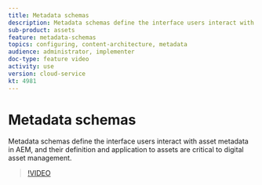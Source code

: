 ```yaml
---
title: Metadata schemas
description: Metadata schemas define the interface users interact with asset metadata in AEM, and their definition and application to assets are critical to digital asset management.
sub-product: assets
feature: metadata-schemas
topics: configuring, content-architecture, metadata
audience: administrator, implementer
doc-type: feature video
activity: use
version: cloud-service
kt: 4981
---
```


# Metadata schemas

Metadata schemas define the interface users interact with asset metadata in AEM, and their definition and application to assets are critical to digital asset management.

>[!VIDEO](https://video.tv.adobe.com/v/33696/?quality=12&learn=on&hidetitle=true)
